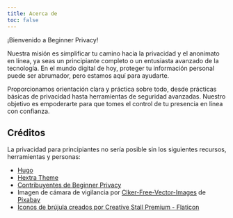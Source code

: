 ```yaml
---
title: Acerca de
toc: false
---
```

¡Bienvenido a Beginner Privacy!

Nuestra misión es simplificar tu camino hacia la privacidad y el anonimato en línea, ya seas un principiante completo o un entusiasta avanzado de la tecnología. En el mundo digital de hoy, proteger tu información personal puede ser abrumador, pero estamos aquí para ayudarte.

Proporcionamos orientación clara y práctica sobre todo, desde prácticas básicas de privacidad hasta herramientas de seguridad avanzadas. Nuestro objetivo es empoderarte para que tomes el control de tu presencia en línea con confianza.

## Créditos
La privacidad para principiantes no sería posible sin los siguientes recursos, herramientas y personas:
- [Hugo](https://gohugo.io/)
- [Hextra Theme](https://github.com/imfing/hextra/)
- [Contribuyentes de Beginner Privacy](https://github.com/beginnerprivacy/beginnerprivacy.github.io/graphs/contributors)
- Imagen de cámara de vigilancia por [Clker-Free-Vector-Images](https://pixabay.com/users/clker-free-vector-images-3736/?utm_source=link-attribution&utm_medium=referral&utm_campaign=image&utm_content=295146) de [Pixabay](https://pixabay.com//?utm_source=link-attribution&utm_medium=referral&utm_campaign=image&utm_content=295146)
- [Íconos de brújula creados por Creative Stall Premium - Flaticon](https://www.flaticon.com/free-icons/compass)

